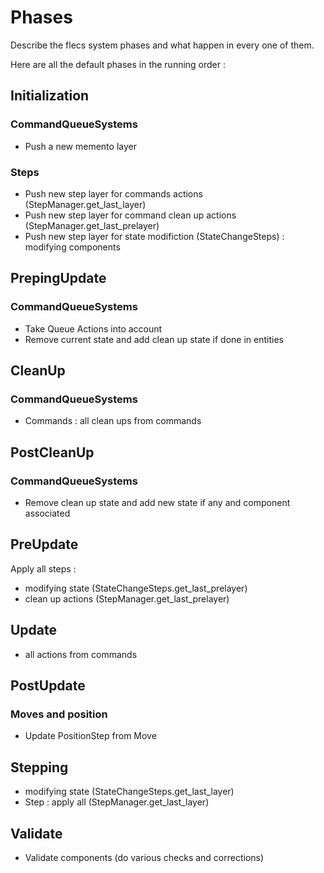 # Phases

Describe the flecs system phases and what happen in every one of them.

Here are all the default phases in the running order :

## Initialization

### CommandQueueSystems

- Push a new memento layer

### Steps

- Push new step layer for commands actions (StepManager.get_last_layer)
- Push new step layer for command clean up actions (StepManager.get_last_prelayer)
- Push new step layer for state modifiction (StateChangeSteps) : modifying components

## PrepingUpdate

### CommandQueueSystems

- Take Queue Actions into account
- Remove current state and add clean up state if done  in entities

## CleanUp

### CommandQueueSystems

- Commands : all clean ups from commands

## PostCleanUp

### CommandQueueSystems

- Remove clean up state and add new state if any and component associated

## PreUpdate

Apply all steps :
- modifying state (StateChangeSteps.get_last_prelayer)
- clean up actions (StepManager.get_last_prelayer)

## Update

- all actions from commands

## PostUpdate

### Moves and position

- Update PositionStep from Move

## Stepping

- modifying state (StateChangeSteps.get_last_layer)
- Step : apply all (StepManager.get_last_layer)

## Validate

- Validate components (do various checks and corrections)
